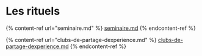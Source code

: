 # Les rituels

{% content-ref url="seminaire.md" %}
[seminaire.md](seminaire.md)
{% endcontent-ref %}

{% content-ref url="clubs-de-partage-dexperience.md" %}
[clubs-de-partage-dexperience.md](clubs-de-partage-dexperience.md)
{% endcontent-ref %}
